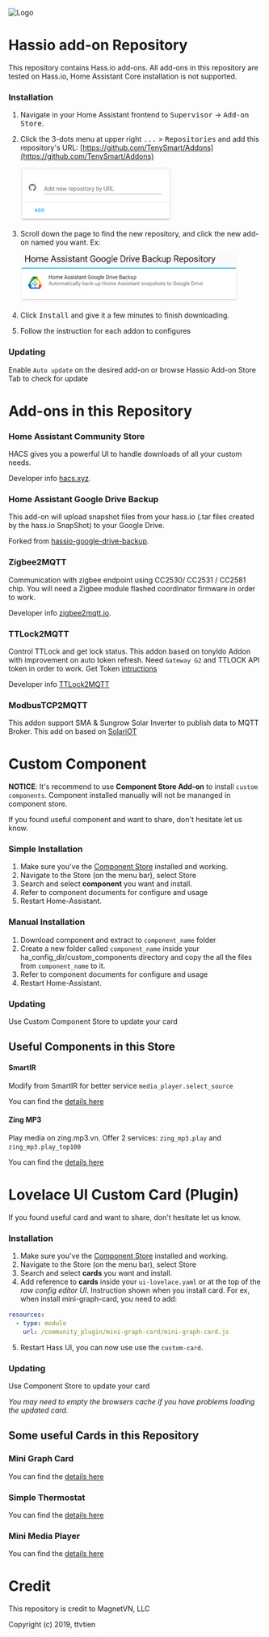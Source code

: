 
![Logo][logo]

# Hassio add-on Repository
This repository contains Hass.io add-ons. All add-ons in this repository are tested on Hass.io, Home Assistant Core installation is not supported.

### Installation
1. Navigate in your Home Assistant frontend to <kbd>Supervisor</kbd> -> <kbd>Add-on Store</kbd>.

2. Click the 3-dots menu at upper right <kbd>...</kbd> > <kbd>Repositories</kbd> and add this repository's URL: [https://github.com/TenySmart/Addons](https://github.com/TenySmart/Addons)

   <img src="images/add_repo.png" width="300"/>

3. Scroll down the page to find the new repository, and click the new add-on named you want. Ex:

   <img src="images/repo_ss.png" width="429"/>

4. Click <kbd>Install</kbd> and give it a few minutes to finish downloading.

5. Follow the instruction for each addon to configures


### Updating
Enable `Auto update` on the desired add-on or browse Hassio Add-on Store Tab to check for update

# Add-ons in this Repository

### Home Assistant Community Store
HACS gives you a powerful UI to handle downloads of all your custom needs.

Developer info [hacs.xyz](https://hacs.xyz/).

### Home Assistant Google Drive Backup
This add-on will upload snapshot files from your hass.io (.tar files created by the hass.io SnapShot) to your Google Drive.

Forked from [hassio-google-drive-backup](https://github.com/sabeechen/hassio-google-drive-backup).

### Zigbee2MQTT
Communication with zigbee endpoint using CC2530/ CC2531 / CC2581 chip.
You will need a Zigbee module flashed coordinator firmware in order to work.

Developer info [zigbee2mqtt.io](https://www.zigbee2mqtt.io/).

### TTLock2MQTT
Control TTLock and get lock status. This addon based on tonyldo Addon with improvement on auto token refresh.
Need `Gateway G2` and TTLOCK API token in order to work.
Get Token [intructions](https://github.com/tonyldo/ttlockio)

Developer info [TTLock2MQTT](https://github.com/tonyldo/tonyldo-hassio-addons)


### ModbusTCP2MQTT
This addon support SMA & Sungrow Solar Inverter to publish data to MQTT Broker. 
This add on based on [SolariOT](https://github.com/meltaxa/solariot)


# Custom Component
**NOTICE**: It's recommend to use **Component Store Add-on** to install `custom components`. Component installed manually will not be mananged in component store.

If you found useful component and want to share, don't hesitate let us know.

### Simple Installation
1. Make sure you've the [Component Store](https://github.com/ttvt/hassio/tree/master/componentstore) installed and working.
2. Navigate to the Store (on the menu bar), select Store 
3. Search and select **component** you want and install.
4. Refer to component documents for configure and usage
5. Restart Home-Assistant.

### Manual Installation
1. Download component and extract to `component_name` folder
2. Create a new folder called `component_name` inside your ha_config_dir/custom_components directory and copy the all the files from `component_name` to it.
3. Refer to component documents for configure and usage
4. Restart Home-Assistant.

### Updating
Use Custom Component Store to update your card

## Useful Components in this Store

#### SmartIR
Modify from SmartIR for better service `media_player.select_source` 

You can find the [details here](https://github.com/MagnetVN/smartIR)

#### Zing MP3
Play media on zing.mp3.vn. Offer 2 services: `zing_mp3.play` and `zing_mp3.play_top100`

You can find the [details here](https://github.com/MagnetVN/zing_mp3)



# Lovelace UI Custom Card (Plugin)
If you found useful card and want to share, don't hesitate let us know.

### Installation
1. Make sure you've the [Component Store](https://github.com/ttvt/hassio/tree/master/componentstore) installed and working.
2. Navigate to the Store (on the menu bar), select Store 
3. Search and select **cards** you want and install.
4. Add reference to **cards** inside your `ui-lovelace.yaml` or at the top of the *raw config editor UI*. Instruction 
shown when you install card. For ex, when install mini-graph-card, you need to add:

  ```yaml
  resources:
    - type: module
      url: /community_plugin/mini-graph-card/mini-graph-card.js
  ```
  
5. Restart Hass UI, you can now use use the `custom-card`.

### Updating
Use Component Store to update your card

*You may need to empty the browsers cache if you have problems loading the updated card.*

## Some useful Cards in this Repository

### Mini Graph Card
You can find the [details here](https://github.com/kalkih/mini-graph-card)
### Simple Thermostat
You can find the [details here](https://github.com/nervetattoo/simple-thermostat)
### Mini Media Player
You can find the [details here](https://github.com/kalkih/mini-media-player)

# Credit

This repository is credit to MagnetVN, LLC

Copyright (c) 2019, ttvtien

[logo]: https://github.com/TenySmart/ha/raw/master/images/Logo.png
